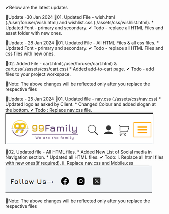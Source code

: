 ✔Below are the latest updates

🔅Update -30 Jan 2024
💨01. Updated File - wish.html (./user/foruser/wish.html) and wishlist.css (./assets/css/wishlist.html).
      * Updated Font - primary and secondary.
      ✔ Todo - replace all HTML Files and asset folder with new ones.

🔅Update - 28 Jan 2024
💨01. Updated File - All HTML Files & all css files.
      * Updated Font - primary and secondary.
      ✔ Todo - replace all HTML Files and css files with new ones.

💨02. Added File - cart.html(./user/foruser/cart.html) & cart.css(./assets/css/cart.css)
      * Added add-to-cart page.
      ✔ Todo - add files to your project workspace.

📢Note: The above changes will be reflected only after you replace the respective files

🔅Update - 25 Jan 2024
💨01. Updated file - nav.css (./assets/css/nav.css)
      * Updated logo as asked by Client.
      * Changed Colour and added slogan at the bottom.
      ✔ Todo : Replace nav.css file.
      ![Update Reference](image.png)

💨02. Updated file - All HTML files.
      * Added New List of Social media in Navigation section.
      * Updated all HTML files.
      ✔ Todo: i. Replace all html files with new ones(if required).
              ii. Replace nav.css and Mobile.css
              ![Update Reference](image-1.png)
              
📢Note: The above changes will be reflected only after you replace the respective files
    
